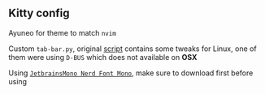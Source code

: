 ## Kitty config
Ayuneo for theme to match `nvim`

Custom `tab-bar.py`, original [script](https://github.com/kovidgoyal/kitty/discussions/4447)
contains some tweaks for Linux, one of them were using `D-BUS` which does not available on **OSX**

Using [`JetbrainsMono Nerd Font Mono`](https://www.nerdfonts.com/font-downloads), 
make sure to download first before using
